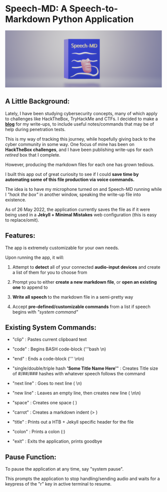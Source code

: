 # Speech-MD: A Speech-to-Markdown Python Application  

![Speech-MD Image](Speech-MD.png)  

## A Little Background:  

Lately, I have been studying cybersecurity concepts, many of which apply to challenges like HackTheBox, TryHackMe and CTFs. I decided to make a **[blog](https://jlanguell.github.io/)** for my write-ups, to include useful notes/commands that may be of help during penetration tests.  

This is my way of tracking this journey, while hopefully giving back to the cyber community in some way. One focus of mine has been on **HackTheBox challenges**, and I have been publishing write-ups for each *retired* box that I complete.  

However, producing the markdown files for each one has grown tedious.  

I built this app out of great curiosity to see if I could **save time by automating some of this file production via voice commands.**  

The idea is to have my microphone turned on and Speech-MD running while I *"hack the box"* in another window, speaking the write-up file into existence.  

As of 26 May 2022, the application currently saves the file as if it were being used in a **Jekyll + Minimal Mistakes** web configuration (this is easy to replace/omit).  

## Features:  

The app is extremely customizable for your own needs. 

Upon running the app, it will:  

1. Attempt to **detect** all of your connected **audio-input devices** and create a list of them for you to choose from  

2. Prompt you to either **create a new markdown file**, or **open an existing one** to append to  

3. **Write all speech** to the markdown file in a semi-pretty way  

4. Accept **pre-defined/customizable commands** from a list if speech begins with *"system command"*  


## Existing System Commands:  

- "clip" :  Pastes current clipboard text  

- "code" :  Begins BASH code-block ('''bash \n)  

- "end" :  Ends a code-block ('''  \n\n)  

- "single/double/triple hash **'Some Title Name Here'**" :  Creates Title size of #/##/### hashes with whatever speech follows the command  

- "next line" : Goes to next line (  \n)  

- "new line" :  Leaves an empty line, then creates new line (  \n\n)  

- "space" :  Creates one space ( )  

- "carrot" :  Creates a markdown indent (> )  

- "title" :  Prints out a HTB + Jekyll specific header for the file  

- "colon" :  Prints a colon (:)  

- "exit" :  Exits the application, prints goodbye  

## Pause Function:  

To pause the application at any time, say "system pause".  

This prompts the application to stop handling/sending audio and waits for a keypress of the "r" key in active terminal to resume.  

